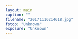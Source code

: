 ```yaml
---
layout: main
caption: ""
filename: "20171116214618.jpg"
fstop: "Unknown"
exposure: "Unknown"
---
```


